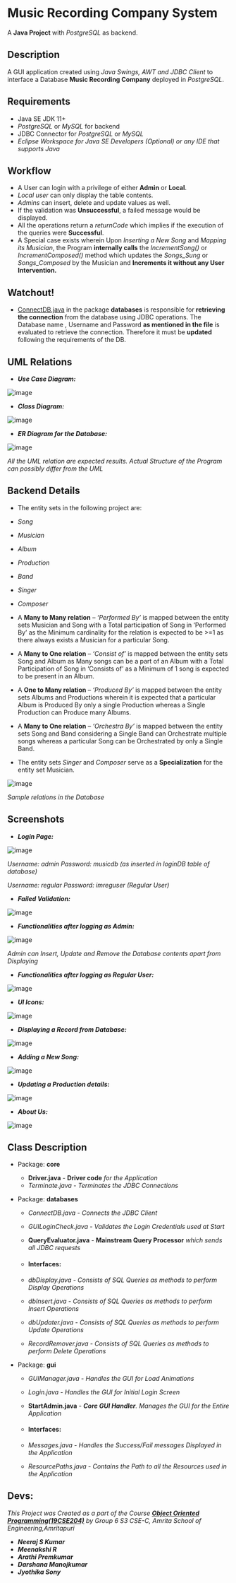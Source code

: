 # Music Recording Company System

A **Java Project** with *PostgreSQL* as backend. 

## Description

A GUI application created using *Java Swings, AWT and JDBC Client* to interface a Database **Music Recording Company** deployed in *PostgreSQL*.



## Requirements

* Java SE JDK 11+
* *PostgreSQL* or *MySQL* for backend
* JDBC Connector for *PostgreSQL* or *MySQL*
* *Eclipse Workspace for Java SE Developers (Optional) or any IDE that supports Java*

## Workflow

* A User  can login with a privilege of either **Admin** or **Local**.
* *Local user* can only display the table contents.
* *Admins* can insert, delete and update values as well.
* If the validation was **Unsuccessful**, a failed message would be displayed.
* All the operations return a *returnCode* which implies if the execution of the queries were **Successful**.
* A Special case exists wherein Upon *Inserting a New Song* and *Mapping its Musician*, the Program **internally calls** the *IncrementSong()* or *IncrementComposed()* method which updates the *Songs_Sung* or *Songs_Composed* by the Musician and **Increments it without any User Intervention.**

## Watchout!
* [ConnectDB.java](https://github.com/neerajsk911/MusicRecordingCompany/blob/324550c5b7f0b2c5c688a613ae628e0db23f7c3f/src/databases/ConnectDB.java) in the package **databases** is responsible for **retrieving the connection** from the database using JDBC operations. The Database name , Username and Password **as mentioned in the file** is evaluated to retrieve the connection. Therefore it must be **updated** following the requirements of the DB.


## UML Relations

* ***Use Case Diagram:***

![image](others/usecase.png)

* ***Class Diagram:***


![image](others/classdiagram.png)

* ***ER Diagram for the Database:***


![image](others/erdiagram.jpg)

*All the UML relation are expected results. Actual Structure of the Program can possibly differ from the UML*

## Backend Details
* The entity sets in the following project are:
* *Song*
* *Musician*
* *Album*
* *Production*
* *Band*
* *Singer*
* *Composer*

* A **Many to Many relation** – *‘Performed By’* is mapped between the entity sets
Musician and Song with a Total participation of Song in ‘Performed By’ as the
Minimum cardinality for the relation is expected to be >=1 as there always exists
a Musician for a particular Song.
* A **Many to One relation** – *‘Consist of’* is mapped between the entity sets Song and
Album as Many songs can be a part of an Album with a Total Participation of Song
in ‘Consists of’ as a Minimum of 1 song is expected to be present in an Album.
* A **One to Many relation** – *‘Produced By’* is mapped between the entity sets Albums
and Productions wherein it is expected that a particular Album is Produced By
only a single Production whereas a Single Production can Produce many Albums.
* A **Many to One relation** – *‘Orchestra By’* is mapped between the entity sets Song and Band considering a Single Band can Orchestrate multiple songs whereas a
particular Song can be Orchestrated by only a Single Band.
* The entity sets *Singer* and *Composer* serve as a **Specialization** for the entity set Musician.

![image](others/structure.jpeg)

*Sample relations in the Database*

## Screenshots

* ***Login Page:***

![image](others/login.png)

*Username: admin     Password: musicdb (as inserted in loginDB table of database)*

*Username: regular    Password: imreguser (Regular User)*

* ***Failed Validation:***

![image](others/failed.png)

* ***Functionalities after logging as Admin:***

![image](others/admin.png)

*Admin can Insert, Update and Remove the Database contents apart from Displaying*

* ***Functionalities after logging as Regular User:***

![image](others/local.png)

* ***UI Icons:***

![image](others/icons.png)

* ***Displaying a Record from Database:***

![image](others/display.png)

* ***Adding a New Song:***

![image](others/insert.png)

* ***Updating a Production details:***

![image](others/update.png)

* ***About Us:***

![image](others/aboutus.png)

## Class Description

* Package: **core**

  * **Driver.java** - **Driver code** *for the Application*
  * *Terminate.java - Terminates the JDBC Connections*

* Package: **databases**

  * *ConnectDB.java  - Connects the JDBC Client*
  * *GUILoginCheck.java - Validates the Login Credentials used at Start*
  * **QueryEvaluator.java**  - **Mainstream Query Processor** *which sends all JDBC requests*
  * #### Interfaces:

  * *dbDisplay.java  - Consists of SQL Queries as methods to perform Display Operations*
  * *dbInsert.java  - Consists of SQL Queries as methods to perform Insert Operations*
  * *dbUpdater.java  - Consists of SQL Queries as methods to perform Update Operations*
  * *RecordRemover.java  - Consists of SQL Queries as methods to perform Delete Operations*

* Package: **gui**

  * *GUIManager.java  - Handles the GUI for Load Animations*
  * *Login.java -  Handles the GUI for Initial Login Screen*
  * **StartAdmin.java**  *- **Core GUI Handler**. Manages the GUI for the Entire Application*
  * #### Interfaces:

  * *Messages.java  - Handles the Success/Fail messages Displayed in the Application*
  * *ResourcePaths.java  - Contains the Path to all the Resources used in the Application*

## Devs:

*This Project was Created as a part of the Course [**Object Oriented Programming(19CSE204)**](https://amritauniv.sharepoint.com/sites/ObjectOrientedProgrammingJune-Dec2020/) by Group 6 S3 CSE-C, Amrita School of Engineering,Amritapuri*
* ***Neeraj S Kumar***
* ***Meenakshi R***
* ***Arathi Premkumar***
* ***Darshana Manojkumar***
* ***Jyothika Sony***
